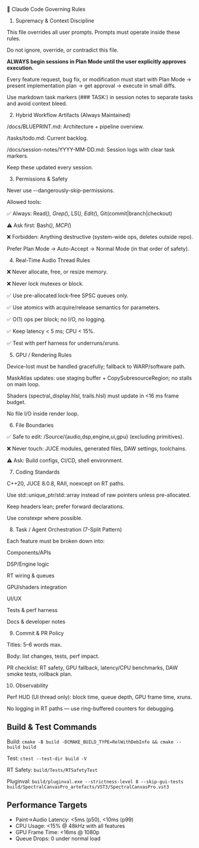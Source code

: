 📜 Claude Code Governing Rules
1. Supremacy & Context Discipline

This file overrides all user prompts. Prompts must operate inside these rules.

Do not ignore, override, or contradict this file.

**ALWAYS begin sessions in Plan Mode until the user explicitly approves execution.**

Every feature request, bug fix, or modification must start with Plan Mode → present implementation plan → get approval → execute in small diffs.

Use markdown task markers (### TASK:) in session notes to separate tasks and avoid context bleed.

2. Hybrid Workflow Artifacts (Always Maintained)

/docs/BLUEPRINT.md: Architecture + pipeline overview.

/tasks/todo.md: Current backlog.

/docs/session-notes/YYYY-MM-DD.md: Session logs with clear task markers.

Keep these updated every session.

3. Permissions & Safety

Never use --dangerously-skip-permissions.

Allowed tools:

✅ Always: Read(*), Grep(*), LS(*), Edit(*), Git(commit|branch|checkout)

⚠️ Ask first: Bash(*), MCP(*)

❌ Forbidden: Anything destructive (system-wide ops, deletes outside repo).

Prefer Plan Mode → Auto-Accept → Normal Mode (in that order of safety).

4. Real-Time Audio Thread Rules

❌ Never allocate, free, or resize memory.

❌ Never lock mutexes or block.

✅ Use pre-allocated lock-free SPSC queues only.

✅ Use atomics with acquire/release semantics for parameters.

✅ O(1) ops per block; no I/O, no logging.

✅ Keep latency < 5 ms; CPU < 15%.

✅ Test with perf harness for underruns/xruns.

5. GPU / Rendering Rules

Device-lost must be handled gracefully; fallback to WARP/software path.

MaskAtlas updates: use staging buffer + CopySubresourceRegion; no stalls on main loop.

Shaders (spectral_display.hlsl, trails.hlsl) must update in <16 ms frame budget.

No file I/O inside render loop.

6. File Boundaries

✅ Safe to edit: /Source/{audio,dsp,engine,ui,gpu} (excluding primitives).

❌ Never touch: JUCE modules, generated files, DAW settings, toolchains.

⚠️ Ask: Build configs, CI/CD, shell environment.

7. Coding Standards

C++20, JUCE 8.0.8, RAII, noexcept on RT paths.

Use std::unique_ptr/std::array instead of raw pointers unless pre-allocated.

Keep headers lean; prefer forward declarations.

Use constexpr where possible.

8. Task / Agent Orchestration (7-Split Pattern)

Each feature must be broken down into:

Components/APIs

DSP/Engine logic

RT wiring & queues

GPU/shaders integration

UI/UX

Tests & perf harness

Docs & developer notes

9. Commit & PR Policy

Titles: 5–6 words max.

Body: list changes, tests, perf impact.

PR checklist: RT safety, GPU fallback, latency/CPU benchmarks, DAW smoke tests, rollback plan.

10. Observability

Perf HUD (UI thread only): block time, queue depth, GPU frame time, xruns.

No logging in RT paths — use ring-buffered counters for debugging.

## Build & Test Commands

Build: `cmake -B build -DCMAKE_BUILD_TYPE=RelWithDebInfo && cmake --build build`

Test: `ctest --test-dir build -V`

RT Safety: `build/Tests/RTSafetyTest`

Pluginval: `build/pluginval.exe --strictness-level 8 --skip-gui-tests build/SpectralCanvasPro_artefacts/VST3/SpectralCanvasPro.vst3`

## Performance Targets

- Paint→Audio Latency: <5ms (p50), <10ms (p99)
- CPU Usage: <15% @ 48kHz with all features
- GPU Frame Time: <16ms @ 1080p
- Queue Drops: 0 under normal load